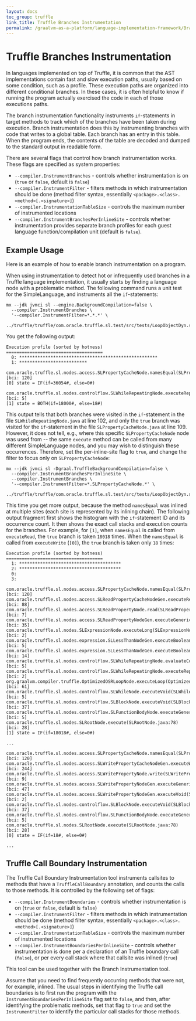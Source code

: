 ```yaml
---
layout: docs
toc_group: truffle
link_title: Truffle Branches Instrumentation
permalink: /graalvm-as-a-platform/language-implementation-framework/BranchInstrumentation/
---
```

# Truffle Branches Instrumentation

In languages implemented on top of Truffle, it is common that the AST implementations contain fast and slow
execution paths, usually based on some condition, such as a profile. These execution
paths are organized into different conditional branches. In these cases, it is often
helpful to know if running the program actually exercised the code in each of those
executions paths.

The branch instrumentation functionality instruments `if`-statements in target methods
to track which of the branches have been taken during execution. Branch instrumentation
does this by instrumenting branches with code that writes to a global
table. Each branch has an entry in this table. When the program ends, the
contents of the table are decoded and dumped to the standard output in readable
form.

There are several flags that control how branch instrumentation works. These flags are
specified as system properties:

- `--compiler.InstrumentBranches` - controls whether instrumentation is on (`true`
  or `false`, default is `false`)
- `--compiler.InstrumentFilter` - filters methods in which instrumentation
  should be done (method filter syntax, essentially `<package>.<class>.<method>[.<signature>]`)
- `--compiler.InstrumentationTableSize` - controls the maximum number of
  instrumented locations
- `--compiler.InstrumentBranchesPerInlineSite` - controls whether instrumentation
  provides separate branch profiles for each guest language function/compilation unit
  (default is `false`).

## Example Usage

Here is an example of how to enable branch instrumentation on a program.

When using instrumentation to detect hot or infrequently used branches in a Truffle
language implementation, it usually starts by finding a language node with a
problematic method. The following command runs a unit test for the SimpleLanguage,
and instruments all the `if`-statements:

```shell
mx --jdk jvmci sl --engine.BackgroundCompilation=false \
  --compiler.InstrumentBranches \
  '--compiler.InstrumentFilter=*.*.*' \
  ../truffle/truffle/com.oracle.truffle.sl.test/src/tests/LoopObjectDyn.sl
```

You get the following output:

```shell
Execution profile (sorted by hotness)
=====================================
  0: *****************************************************
  1: **************************

com.oracle.truffle.sl.nodes.access.SLPropertyCacheNode.namesEqual(SLPropertyCacheNode.java:109) [bci: 120]
[0] state = IF(if=36054#, else=0#)

com.oracle.truffle.sl.nodes.controlflow.SLWhileRepeatingNode.executeRepeating(SLWhileRepeatingNode.java:102) [bci: 5]
[1] state = BOTH(if=18000#, else=18#)
```

This output tells that both branches were visited in the `if`-statement in the file
`SLWhileRepeatingNode.java` at line 102, and only the `true` branch was visited for
the `if`-statement in the file `SLPropertyCacheNode.java` at line 109.
However, it does not tell, e.g., where this specific `SLPropertyCacheNode` node was
used from -- the same `execute` method can be called from many different SimpleLanguage
nodes, and you may wish to distinguish these occurrences. Therefore, set the
per-inline-site flag to `true`, and change the filter to focus only on
`SLPropertyCacheNode`:

```shell
mx --jdk jvmci sl -Dgraal.TruffleBackgroundCompilation=false \
  --compiler.InstrumentBranchesPerInlineSite \
  --compiler.InstrumentBranches \
  '--compiler.InstrumentFilter=*.SLPropertyCacheNode.*' \
  ../truffle/truffle/com.oracle.truffle.sl.test/src/tests/LoopObjectDyn.sl
```

This time you get more output, because the method `namesEqual` was inlined at
multiple sites (each site is represented by its inlining chain). The following output
fragment first shows the histogram with the `if`-statement ID and its occurrence
count. It then shows the exact call stacks and execution counts for the branches.
For example, for `[1]`, when `namesEqual` is called from `executeRead`, the `true`
branch is taken `18018` times. When the `namesEqual` is called from `executeWrite`
(`[0]`), the `true` branch is taken only `18` times:

```shell
Execution profile (sorted by hotness)
=====================================
  1: ***************************************
  2: ***************************************
  0:
  3:

com.oracle.truffle.sl.nodes.access.SLPropertyCacheNode.namesEqual(SLPropertyCacheNode.java:109) [bci: 120]
com.oracle.truffle.sl.nodes.access.SLReadPropertyCacheNodeGen.executeRead(SLReadPropertyCacheNodeGen.java:76) [bci: 88]
com.oracle.truffle.sl.nodes.access.SLReadPropertyNode.read(SLReadPropertyNode.java:71) [bci: 7]
com.oracle.truffle.sl.nodes.access.SLReadPropertyNodeGen.executeGeneric(SLReadPropertyNodeGen.java:30) [bci: 35]
com.oracle.truffle.sl.nodes.SLExpressionNode.executeLong(SLExpressionNode.java:81) [bci: 2]
com.oracle.truffle.sl.nodes.expression.SLLessThanNodeGen.executeBoolean_long_long0(SLLessThanNodeGen.java:42) [bci: 5]
com.oracle.truffle.sl.nodes.expression.SLLessThanNodeGen.executeBoolean(SLLessThanNodeGen.java:33) [bci: 14]
com.oracle.truffle.sl.nodes.controlflow.SLWhileRepeatingNode.evaluateCondition(SLWhileRepeatingNode.java:133) [bci: 5]
com.oracle.truffle.sl.nodes.controlflow.SLWhileRepeatingNode.executeRepeating(SLWhileRepeatingNode.java:102) [bci: 2]
org.graalvm.compiler.truffle.OptimizedOSRLoopNode.executeLoop(OptimizedOSRLoopNode.java:113) [bci: 61]
com.oracle.truffle.sl.nodes.controlflow.SLWhileNode.executeVoid(SLWhileNode.java:69) [bci: 5]
com.oracle.truffle.sl.nodes.controlflow.SLBlockNode.executeVoid(SLBlockNode.java:84) [bci: 37]
com.oracle.truffle.sl.nodes.controlflow.SLFunctionBodyNode.executeGeneric(SLFunctionBodyNode.java:81) [bci: 5]
com.oracle.truffle.sl.nodes.SLRootNode.execute(SLRootNode.java:78) [bci: 28]
[1] state = IF(if=18018#, else=0#)

...

com.oracle.truffle.sl.nodes.access.SLPropertyCacheNode.namesEqual(SLPropertyCacheNode.java:109) [bci: 120]
com.oracle.truffle.sl.nodes.access.SLWritePropertyCacheNodeGen.executeWrite(SLWritePropertyCacheNodeGen.java:111) [bci: 244]
com.oracle.truffle.sl.nodes.access.SLWritePropertyNode.write(SLWritePropertyNode.java:73) [bci: 9]
com.oracle.truffle.sl.nodes.access.SLWritePropertyNodeGen.executeGeneric(SLWritePropertyNodeGen.java:33) [bci: 47]
com.oracle.truffle.sl.nodes.access.SLWritePropertyNodeGen.executeVoid(SLWritePropertyNodeGen.java:41) [bci: 2]
com.oracle.truffle.sl.nodes.controlflow.SLBlockNode.executeVoid(SLBlockNode.java:84) [bci: 37]
com.oracle.truffle.sl.nodes.controlflow.SLFunctionBodyNode.executeGeneric(SLFunctionBodyNode.java:81) [bci: 5]
com.oracle.truffle.sl.nodes.SLRootNode.execute(SLRootNode.java:78) [bci: 28]
[0] state = IF(if=18#, else=0#)

...
```

## Truffle Call Boundary Instrumentation

The Truffle Call Boundary Instrumentation tool instruments callsites to methods that
have a `TruffleCallBoundary` annotation, and counts the calls to those methods. It is
controlled by the following set of flags:

- `--compiler.InstrumentBoundaries` - controls whether instrumentation is on (`true`
  or `false`, default is `false`)
- `--compiler.InstrumentFilter` - filters methods in which instrumentation
  should be done (method filter syntax, essentially `<package>.<class>.<method>[.<signature>]`)
- `--compiler.InstrumentationTableSize` - controls the maximum number of
  instrumented locations
- `--compiler.InstrumentBoundariesPerInlineSite` - controls whether instrumentation
  is done per a declaration of an Truffle boundary call (`false`), or per every call
  stack where that callsite was inlined (`true`)

This tool can be used together with the Branch Instrumentation tool.

Assume that you need to find frequently occurring methods that were not, for example,
inlined. The usual steps in identifying the Truffle call boundaries is to first run the
program with the `InstrumentBoundariesPerInlineSite` flag set to `false`, and
then, after identifying the problematic methods, set that flag to `true` and set the
`InstrumentFilter` to identify the particular call stacks for those methods.
